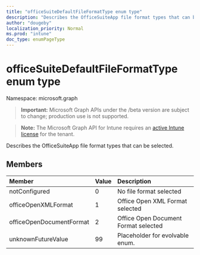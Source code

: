 ```yaml
---
title: "officeSuiteDefaultFileFormatType enum type"
description: "Describes the OfficeSuiteApp file format types that can be selected."
author: "dougeby"
localization_priority: Normal
ms.prod: "intune"
doc_type: enumPageType
---
```


# officeSuiteDefaultFileFormatType enum type

Namespace: microsoft.graph

> **Important:** Microsoft Graph APIs under the /beta version are subject to change; production use is not supported.

> **Note:** The Microsoft Graph API for Intune requires an [active Intune license](https://go.microsoft.com/fwlink/?linkid=839381) for the tenant.

Describes the OfficeSuiteApp file format types that can be selected.

## Members
|Member|Value|Description|
|:---|:---|:---|
|notConfigured|0|No file format selected|
|officeOpenXMLFormat|1|Office Open XML Format selected|
|officeOpenDocumentFormat|2|Office Open Document Format selected|
|unknownFutureValue|99|Placeholder for evolvable enum.|





